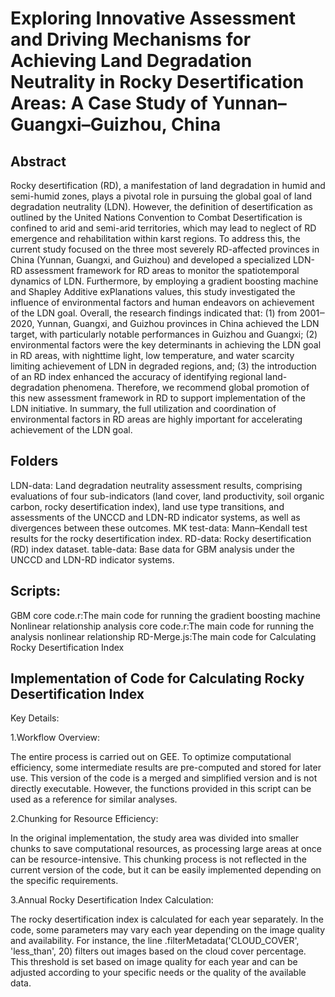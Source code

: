 # Exploring Innovative Assessment and Driving Mechanisms for Achieving Land Degradation Neutrality in Rocky Desertification Areas: A Case Study of Yunnan–Guangxi–Guizhou, China

## Abstract
Rocky desertification (RD), a manifestation of land degradation in humid and semi-humid zones, plays a pivotal role in pursuing the global goal of land degradation neutrality (LDN). However, the definition of desertification as outlined by the United Nations Convention to Combat Desertification is confined to arid and semi-arid territories, which may lead to neglect of RD emergence and rehabilitation within karst regions. To address this, the current study focused on the three most severely RD-affected provinces in China (Yunnan, Guangxi, and Guizhou) and developed a specialized LDN-RD assessment framework for RD areas to monitor the spatiotemporal dynamics of LDN. Furthermore, by employing a gradient boosting machine and Shapley Additive exPlanations values, this study investigated the influence of environmental factors and human endeavors on achievement of the LDN goal. Overall, the research findings indicated that: (1) from 2001‒2020, Yunnan, Guangxi, and Guizhou provinces in China achieved the LDN target, with particularly notable performances in Guizhou and Guangxi; (2) environmental factors were the key determinants in achieving the LDN goal in RD areas, with nighttime light, low temperature, and water scarcity limiting achievement of LDN in degraded regions, and; (3) the introduction of an RD index enhanced the accuracy of identifying regional land-degradation phenomena. Therefore, we recommend global promotion of this new assessment framework in RD to support implementation of the LDN initiative. In summary, the full utilization and coordination of environmental factors in RD areas are highly important for accelerating achievement of the LDN goal.

## Folders
LDN-data: Land degradation neutrality assessment results, comprising evaluations of four sub-indicators (land cover, land productivity, soil organic carbon, rocky desertification index), land use type transitions, and assessments of the UNCCD and LDN-RD indicator systems, as well as divergences between these outcomes.
MK test-data: Mann–Kendall test results for the rocky desertification index.
RD-data: Rocky desertification (RD) index dataset.
table-data: Base data for GBM analysis under the UNCCD and LDN-RD indicator systems.

## Scripts:
GBM core code.r:The main code for running the gradient boosting machine
Nonlinear relationship analysis core code.r:The main code for running the analysis nonlinear relationship
RD-Merge.js:The main code for Calculating Rocky Desertification Index

## Implementation of Code for Calculating Rocky Desertification Index

Key Details:

1.Workflow Overview:

The entire process is carried out on GEE. To optimize computational efficiency, some intermediate results are pre-computed and stored for later use. This version of the code is a merged and simplified version and is not directly executable. However, the functions provided in this script can be used as a reference for similar analyses.

2.Chunking for Resource Efficiency:

In the original implementation, the study area was divided into smaller chunks to save computational resources, as processing large areas at once can be resource-intensive. This chunking process is not reflected in the current version of the code, but it can be easily implemented depending on the specific requirements.

3.Annual Rocky Desertification Index Calculation:

The rocky desertification index is calculated for each year separately. In the code, some parameters may vary each year depending on the image quality and availability. For instance, the line .filterMetadata('CLOUD_COVER', 'less_than', 20) filters out images based on the cloud cover percentage. This threshold is set based on image quality for each year and can be adjusted according to your specific needs or the quality of the available data.
